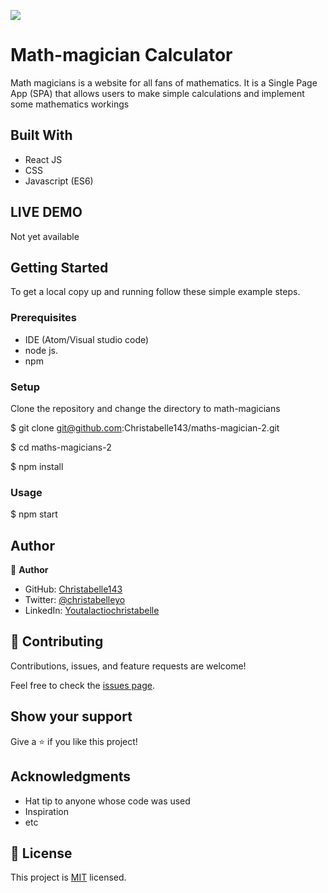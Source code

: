 ![](https://img.shields.io/badge/Microverse-blueviolet)

# Math-magician Calculator

Math magicians is a website for all fans of mathematics. It is a Single Page App (SPA) that allows users to make simple calculations and implement some mathematics workings

## Built With

- React JS
- CSS
- Javascript (ES6)
## LIVE DEMO
Not yet available

## Getting Started

To get a local copy up and running follow these simple example steps.

### Prerequisites
- IDE (Atom/Visual studio code)
- node js.
- npm

### Setup
Clone the repository and change the directory to math-magicians

  $ git clone git@github.com:Christabelle143/maths-magician-2.git

  $ cd maths-magicians-2

   $ npm install

### Usage
 
  $ npm start

## Author

👤 **Author**

- GitHub: [Christabelle143](https://github.com/Christabelle143)
- Twitter: [@christabelleyo](https://twitter.com/christabelleyo)
- LinkedIn: [Youtalactiochristabelle](https://linkedin.com/in/YoutaLactioChristabelle)


## 🤝 Contributing

Contributions, issues, and feature requests are welcome!

Feel free to check the [issues page](../../issues/).

## Show your support

Give a ⭐️ if you like this project!

## Acknowledgments

- Hat tip to anyone whose code was used
- Inspiration
- etc

## 📝 License

This project is [MIT](./MIT.md) licensed.
